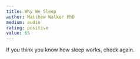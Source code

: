 ```yaml
---
title: Why We Sleep 
author: Matthew Walker PhD
medium: audio
rating: positive
value: 65
---
```


If you think you know how sleep works, check again.